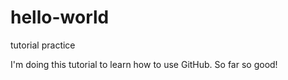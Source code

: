 # hello-world
tutorial practice

I'm doing this tutorial to learn how to use GitHub. So far so good!
